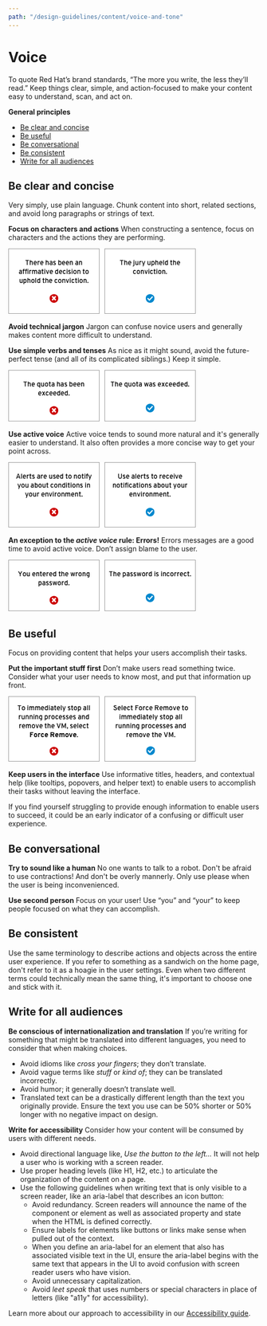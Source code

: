 ```yaml
---
path: "/design-guidelines/content/voice-and-tone"
---
```

# Voice
To quote Red Hat’s brand standards, “The more you write, the less they’ll read.” Keep things clear, simple, and action-focused to make your content easy to understand, scan, and act on.

**General principles**

* [Be clear and concise](#be-clear-and-concise)
* [Be useful](#be-useful)
* [Be conversational](#be-conversational)
* [Be consistent](#be-consistent)
* [Write for all audiences](#write-for-all-audiences)

## Be clear and concise
Very simply, use plain language. Chunk content into short, related sections, and avoid long paragraphs or strings of text.

**Focus on characters and actions**
When constructing a sentence, focus on characters and the actions they are performing.

![Characters and actions example](img/character-action.png)

**Avoid technical jargon**
Jargon can confuse novice users and generally makes content more difficult to understand.

**Use simple verbs and tenses**
As nice as it might sound, avoid the future-perfect tense (and all of its complicated siblings.) Keep it simple.

![Simple verbs and tenses example](img/simple-verbs.png)

**Use active voice**
Active voice tends to sound more natural and it's generally easier to understand. It also often provides a more concise way to get your point across.

![Active voice example](img/active-voice.png)

**An exception to the _active voice_ rule: Errors!**
Errors messages are a good time to avoid active voice. Don’t assign blame to the user.

![Error example](img/error-states.png)

## Be useful
Focus on providing content that helps your users accomplish their tasks.

**Put the important stuff first**
Don’t make users read something twice. Consider what your user needs to know most, and put that information up front.

![Frontload important info example](img/frontload.png)

**Keep users in the interface**
Use informative titles, headers, and contextual help (like tooltips, popovers, and helper text) to enable users to accomplish their tasks without leaving the interface.  

If you find yourself struggling to provide enough information to enable users to succeed, it could be an early indicator of a confusing or difficult user experience.

## Be conversational
**Try to sound like a human**
No one wants to talk to a robot. Don't be afraid to use contractions! And don't be overly mannerly. Only use please when the user is being inconvenienced.

**Use second person**
Focus on your user! Use “you” and “your” to keep people focused on what they can accomplish.

## Be consistent
Use the same terminology to describe actions and objects across the entire user experience. If you refer to something as a sandwich on the home page, don't refer to it as a hoagie in the user settings. Even when two different terms could technically mean the same thing, it's important to choose one and stick with it.  

## Write for all audiences
**Be conscious of internationalization and translation**
If you’re writing for something that might be translated into different languages, you need to consider that when making choices.
* Avoid idioms like _cross your fingers_; they don’t translate.
* Avoid vague terms like _stuff_ or _kind of_; they can be translated incorrectly.
* Avoid humor; it generally doesn’t translate well.
* Translated text can be a drastically different length than the text you originally provide. Ensure the text you use can be 50% shorter or 50% longer with no negative impact on design.

**Write for accessibility**
Consider how your content will be consumed by users with different needs.
* Avoid directional language like, _Use the button to the left..._ It will not help a user who is working with a screen reader.
* Use proper heading levels (like H1, H2, etc.) to articulate the organization of the content on a page.
* Use the following guidelines when writing text that is only visible to a screen reader, like an aria-label that describes an icon button:
  * Avoid redundancy. Screen readers will announce the name of the component or element as well as associated property and state when the HTML is defined correctly.
  * Ensure labels for elements like buttons or links make sense when pulled out of the context.
  * When you define an aria-label for an element that also has associated visible text in the UI, ensure the aria-label begins with the same text that appears in the UI to avoid confusion with screen reader users who have vision.
  * Avoid unnecessary capitalization.
  * Avoid _leet speak_ that uses numbers or special characters in place of letters (like "a11y" for accessibility).

Learn more about our approach to accessibility in our [Accessibility guide](url).
